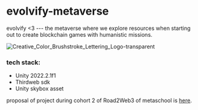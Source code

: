 # evolvify-metaverse
 evolvify &lt;3 --- the metaverse where we explore resources when starting out to create blockchain games with humanistic missions.

 ![Creative_Color_Brushstroke_Lettering_Logo-transparent](https://github.com/clionachee/evolvify-metaverse/assets/94758696/5e13347f-a4fa-4899-a69f-c42ecef47856)

### tech stack:
- Unity 2022.2.1f1
- Thirdweb sdk
- Unity skybox asset

proposal of project during cohort 2 of Road2Web3 of metaschool is [here](https://github.com/clionachee/Metaschool-Proposal-Evolvify).
